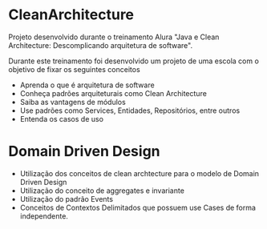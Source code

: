 # CleanArchitecture

Projeto desenvolvido durante o treinamento Alura "Java e Clean Architecture: Descomplicando arquitetura de software".

Durante este treinamento foi desenvolvido um projeto de uma escola com o objetivo de fixar os seguintes conceitos

* Aprenda o que é arquitetura de software
* Conheça padrões arquiteturais como Clean Architecture
* Saiba as vantagens de módulos
* Use padrões como Services, Entidades, Repositórios, entre outros
* Entenda os casos de uso

# Domain Driven Design

* Utilização dos conceitos de clean archtecture para o modelo de Domain Driven Design
* Utilização do conceito de aggregates e invariante
* Utilização do padrão Events
* Conceitos de Contextos Delimitados que possuem use Cases de forma independente.



